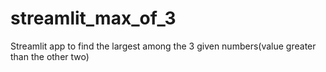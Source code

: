 # streamlit_max_of_3
Streamlit app to find the largest among the 3 given numbers(value greater than the other two)
